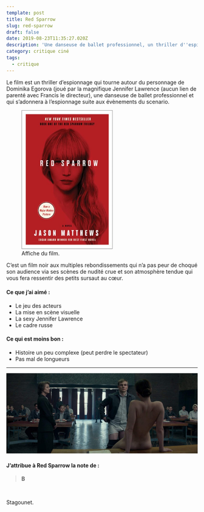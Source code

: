 ```yaml
---
template: post
title: Red Sparrow
slug: red-sparrow
draft: false
date: 2019-08-23T11:35:27.020Z
description: 'Une danseuse de ballet professionnel, un thriller d''espionnage, un film noir.'
category: critique ciné
tags:
  - critique
---
```

<!-- <figure class="float-right" style="width: 240px">
	<img src="/media/red-sparrow.jpg" alt="image red sparrow">
	<figcaption>Affiche du film.</figcaption>
</figure> -->

Le film est un thriller d’espionnage qui tourne autour du personnage de Dominika Egorova (joué par la magnifique Jennifer Lawrence (aucun lien de parenté avec Francis le directeur), une danseuse de ballet professionnel et qui s’adonnera à l’espionnage suite aux évènements du scenario.


<figure class="float-right" style="width: 240px">
	<img src="/media/2019-08-23-red-sparrow/red-sparrow.jpg" alt="image red sparrow">
	<figcaption>Affiche du film.</figcaption>
</figure>

C’est un film noir aux multiples rebondissements qui n’a pas peur de choqué son audience via ses scènes de nudité crue et son atmosphère tendue qui vous fera ressentir des petits sursaut au cœur.

#### Ce que j’ai aimé :

- Le jeu des acteurs
- La mise en scène visuelle
- La sexy Jennifer Lawrence
- Le cadre russe

#### Ce qui est moins bon :

- Histoire un peu complexe (peut perdre le spectateur)
- Pas mal de longueurs

***

![image red sparrow](/media/2019-08-23-red-sparrow/redsparrow02.jpg "image red sparrow")

#### J’attribue à Red Sparrow la note de :
<blockquote>
  <b>B</b>
</blockquote>

<br />

<p class="float-right">Stagounet.</p>
